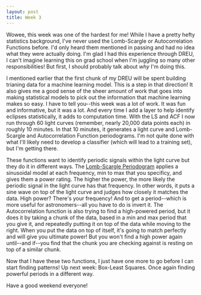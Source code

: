 ```yaml
---
layout: post
title: Week 3
---
```


Wowee, this week was one of the hardest for me! While I have a pretty hefty statistics background, I've never used the Lomb-Scargle or Autocorrelation Functions before. I'd only heard them mentioned in passing and had no idea what they were actually doing. I'm glad I had this experience through DREU, I can't imagine learning this on grad school when I'm juggling so many other responsibilities! But first, I should probably talk about *why* I'm doing this.

I mentioned earlier that the first chunk of my DREU will be spent building trianing data for a machine learning model. This is a step in that direction! It also gives me a good sense of the sheer amount of work that goes into making statistical models to pick out the information that machine learning makes so easy. I have to tell you--this week was a lot of work. It was fun and informative, but it was a lot. And every time I add a layer to help identify eclipses statistically, it adds to computation time. With the LS and ACF I now run through 60 light curves (remember, nearly 20,000 data points each) in roughly 10 minutes. In that 10 minutes, it generates a light curve and Lomb-Scargle and Autocorrelation Function periodograms. I'm not quite done with what I'll likely need to develop a classifier (which will lead to a training set), but I'm getting there.

These functions want to identify periodic signals within the light curve but they do it in different ways. The [Lomb-Scargle Periodogram](https://docs.astropy.org/en/stable/timeseries/lombscargle.html) applies a sinusoidal model at each frequency, min to max that you specificy, and gives them a power rating. The higher the power, the more likely the periodic signal in the light curve has that frequency. In other words, it puts a sine wave on top of the light curve and judges how closely it matches the data. High power? There's your frequency! And to get a period--which is more useful for astronomers--all you have to do is invert it. The Autocorrelation function is also trying to find a high-powered period, but it does it by taking a chunk of the data, based in a min and max period that you give it, and repeatedly putting it on top of the data while moving to the right. When you put the data on top of itself, it's going to match perfectly and will give you ultimate power! But you won't find a high power again until--and if--you find that the chunk you are checking against is resting on top of a similar chunk.

Now that I have these two functions, I just have one more to go before I can start finding patterns! Up next week: Box-Least Squares. Once again finding powerful periods in a different way.

Have a good weekend everyone!
